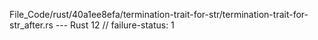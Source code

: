 File_Code/rust/40a1ee8efa/termination-trait-for-str/termination-trait-for-str_after.rs --- Rust
                                                                                                                                                            12 // failure-status: 1

